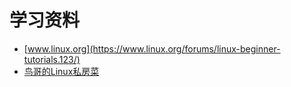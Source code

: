 # 学习资料

- [www.linux.org](https://www.linux.org/forums/linux-beginner-tutorials.123/)
- [鸟哥的Linux私房菜](http://cn.linux.vbird.org/)
